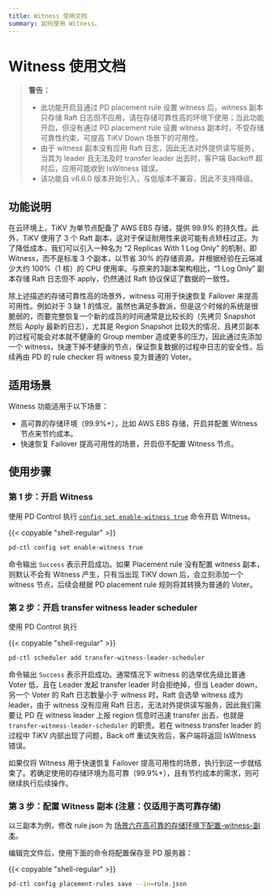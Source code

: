 ```yaml
---
title: Witness 使用文档
summary: 如何使用 Witness。
---
```


# Witness 使用文档

> **警告：**
>
> - 此功能开启且通过 PD placement rule 设置 witness 后，witness 副本只存储 Raft 日志但不应用，请在存储可靠性高的环境下使用；当此功能开启，但没有通过 PD placement rule 设置 witness 副本时，不受存储可靠性约束，可提高 TiKV Down 场景下的可用性。
> - 由于 witness 副本没有应用 Raft 日志，因此无法对外提供读写服务，当其为 leader 且无法及时 transfer leader 出去时，客户端 Backoff 超时后，应用可能收到 IsWitness 错误。
> - 该功能自 v6.6.0 版本开始引入，与低版本不兼容，因此不支持降级。

## 功能说明

在云环境上，TiKV 为单节点配备了 AWS EBS 存储，提供 99.9% 的持久性。此外，TiKV 使用了 3 个 Raft 副本，这对于保证耐用性来说可能有点矫枉过正。为了降低成本，我们可以引入一种名为 “2 Replicas With 1 Log Only” 的机制，即 Witness，而不是标准 3 个副本，以节省 30% 的存储资源，并根据经验在云端减少大约 100%（1 核）的 CPU 使用率。与原来的3副本架​​构相比，“1 Log Only” 副本存储 Raft 日志但不 apply，仍然通过 Raft 协议保证了数据的一致性。

除上述描述的存储可靠性高的场景外，witness 可用于快速恢复 Failover 来提高可用性。例如对于 3 缺 1 的情况，虽然也满足多数派，但是这个时候的系统是很脆弱的，而要完整恢复一个新的成员的时间通常是比较长的（先拷贝 Snapshot 然后 Apply 最新的日志），尤其是 Region Snapshot 比较大的情况，且拷贝副本的过程可能会对本就不健康的 Group member 造成更多的压力，因此通过先添加一个 witness，快速下掉不健康的节点，保证恢复数据的过程中日志的安全性，后续再由 PD 的 rule checker 将 witness 变为普通的 Voter。

## 适用场景

Witness 功能适用于以下场景：

* 高可靠的存储环境（99.9%+），比如 AWS EBS 存储，开启并配置 Witness 节点来节约成本。
* 快速恢复 Failover 提高可用性的场景，开启但不配置 Witness 节点。

## 使用步骤

### 第 1 步：开启 Witness

使用 PD Control 执行 [`config set enable-witness true`](/pd-control.md#config-set-enable-witness-true) 命令开启 Witness。

{{< copyable "shell-regular" >}}

```bash
pd-ctl config set enable-witness true 
```

命令输出 `Success` 表示开启成功。如果 Placement rule 没有配置 witness 副本，则默认不会有 Witness 产生，只有当出现 TiKV down 后，会立刻添加一个 witness 节点，后续会根据 PD placement rule 规则将其转换为普通的 Voter。

### 第 2 步：开启 transfer witness leader scheduler

使用 PD Control 执行 

{{< copyable "shell-regular" >}}

```bash
pd-ctl scheduler add transfer-witness-leader-scheduler
```

命令输出 `Success` 表示开启成功。通常情况下 witness 的选举优先级比普通 Voter 低，且在 Leader 发起 transfer leader 时会拒绝掉，但当 Leader down，另一个 Voter 的 Raft 日志数量小于 witness 时，Raft 会选举 witness 成为 leader，由于 witness 没有应用 Raft 日志，无法对外提供读写服务，因此我们需要让 PD 在 witness leader 上报 region 信息时迅速 transfer 出去，也就是 `transfer-witness-leader-scheduler` 的职责。若在 witness transfer leader 的过程中 TiKV 内部出现了问题，Back off 重试失败后，客户端将返回 IsWitness 错误。

如果仅将 Witness 用于快速恢复 Failover 提高可用性的场景，执行到这一步就结束了。若确定使用的存储环境为高可靠（99.9%+），且有节约成本的需求，则可继续执行后续操作。

### 第 3 步：配置 Witness 副本 (注意：仅适用于高可靠存储)

以三副本为例，修改 rule.json 为 [场景六在高可靠的存储环境下配置-witness-副本](/configure-placement-rules.md#场景六在高可靠的存储环境下配置-witness-副本)。

编辑完文件后，使用下面的命令将配置保存至 PD 服务器：

{{< copyable "shell-regular" >}}

```bash
pd-ctl config placement-rules save --in=rule.json
```